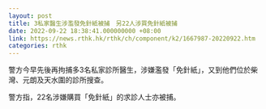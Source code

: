 ```yaml
---
layout: post
title: 3私家醫生涉濫發免針紙被捕　另22人涉買免針紙被捕
date: 2022-09-22 18:38:41.000000000 +08:00
link: https://news.rthk.hk/rthk/ch/component/k2/1667987-20220922.htm
categories: rthk
---
```


警方今早先後再拘捕多3名私家診所醫生，涉嫌濫發「免針紙」，又到他們位於柴灣、元朗及天水圍的診所搜查。

警方指，22名涉嫌購買「免針紙」的求診人士亦被捕。
